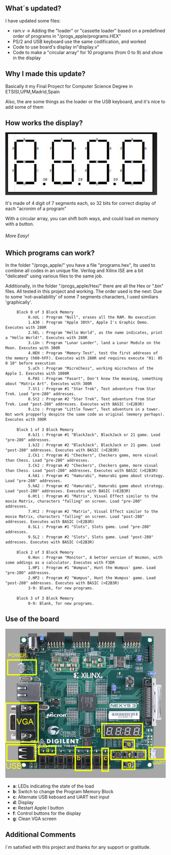 ## What´s updated?

I have updated some files:

- ram.v -> Adding the "loader" or "cassette loader" based on a predefined order of programs in "/progs_apple/programs.HEX"
- PS/2 and USB keyboard use the same codification, and worked
- Code to use board's display in"display.v"
- Code to make a "circular array" for 10 programs (from 0 to 9) and show in the display

## Why I made this update?

Basically it my Final Proyect for Computer Science Degree in ETSISI,UPM,Madrid,Spain

Also, the are some things as the loader or the USB keyboard, and it's nice to add some of them

## How works the display?

![display schema](images/display.jpg)

It's made of 4 digit of 7 segments each, so 32 bits for correct display of each "acronim of a program"

With a circular array, you can shift both ways, and could load on memory with a button.

###### More Easy!

## Which programs can work?

In the folder "/progs_apple/" you have a file "programs.hex", Its used to combine all codes in an unique file. 
Verilog and Xilinx ISE are a bit "delicated" using various files to the same job.

Additionally, in the folder "/progs_apple/Hex/" there are all the Hex or ".bin" files. All tested in this project and working. The order used is the next:
Due to some 'not-availability' of some 7 segments characters, I used similiars 'graphically'.
         
         Block 0 of 3 Block Memory
              0.nUL : Program "Null", erases all the RAM. No execution
              1.A30 : Program "Apple 30th", Apple I's Graphic Demo. Executes with 280R
              2.hEL : Program "Hello World", as the name indicates, print a "Hello World!". Executes with 280R
              3.LUn : Program "Lunar Lander", land a Lunar Module on the Moon. Executes with 300R
              4.HEH : Program "Memory Test", test the first addreses of the memory (h00-hFF). Executes with 280R and requires execute "01: 05 0 10" before execution
              5.uCh : Program "MicroChess", working microchess of the Apple I. Executes with 1000R
              6.PAS : Program "Pasart", Don't know the meaning, something about "Matrix Art". Executes with 300R
              7.St1 : Program #1 "Star Trek", Text adventure from Star Trek. Load "pre-280" addresses.
              8.St2 : Program #2 "Star Trek", Text adventure from Star Trek. Load "post-280" addresses. Executes with BASIC (>E2B3R)
              9.Lto : Program "Little Tower", Text adventure in a tower. Not work propperly despite the same code as original (memory perhaps). Executes with 300R
 
         Block 1 of 3 Block Memory
              0.bJ1 : Program #1 "BlackJack", BlackJack or 21 game. Load "pre-280" addresses.
              1.bJ2 : Program #2 "BlackJack", BlackJack or 21 game. Load "post-280" addresses. Executes with BASIC (>E2B3R)
              2.Ck1 : Program #1 "Checkers", Checkers game, more visual than Chess. Load "pre-280" addresses.
              3.Ck2 : Program #2 "Checkers", Checkers game, more visual than Chess. Load "post-280" addresses. Executes with BASIC (>E2B3R)
              4.hA1 : Program #1 "Hamurabi", Hamurabi game about strategy. Load "pre-280" addresses.
              5.hA2 : Program #2 "Hamurabi", Hamurabi game about strategy. Load "post-280" addresses. Executes with BASIC (>E2B3R)
              6.Ht1 : Program #1 "Matrix", Visual Effect similar to the movie Matrix, characters "falling" on screen. Load "pre-280" addresses.
              7.Ht2 : Program #2 "Matrix", Visual Effect similar to the movie Matrix, characters "falling" on screen. Load "post-280" addresses. Executes with BASIC (>E2B3R)
              8.SL1 : Program #1 "Slots", Slots game. Load "pre-280" addresses.
              9.SL2 : Program #2 "Slots", Slots game. Load "post-280" addresses. Executes with BASIC (>E2B3R)
              
         Block 2 of 3 Block Memory
              0.Hon : Program "Monitor", A better version of Wozmon, with some addings as a calculator. Executes with F3DR
              1.HP1 : Program #1 "Wumpus", Hunt the Wumpus' game. Load "pre-280" addresses. 
              2.HP2 : Program #2 "Wumpus", Hunt the Wumpus' game. Load "post-280" addresses. Executes with BASIC (>E2B3R)
              3-9: Blank, for new programs.
              
         Block 3 of 3 Block Memory
              0-9: Blank, for new programs.
              
## Use of the board

![board use](images/board-use.jpg)

- **a**: LEDs indicating the state of the load
- **b**: Switch to change the Program Memory Block
- **c**: Alternate USB keboard and UART text input
- **d**: Display
- **e**: Restart Apple I button
- **f**: Control buttons for the display
- **g**: Clean VGA screen

## Additional Comments

I´m satisfied with this project and thanks for any support or gratitude.
